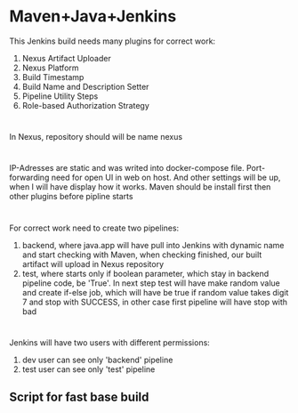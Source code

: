 # Maven+Java+Jenkins
This Jenkins build needs many plugins for correct work:
1. Nexus Artifact Uploader
2. Nexus Platform
3. Build Timestamp
4. Build Name and Description Setter
5. Pipeline Utility Steps
6. Role-based Authorization Strategy
#
In Nexus, repository should will be name nexus
#
IP-Adresses are static and was writed into docker-compose file.
Port-forwarding need for open UI in web on host.
And other settings will be up, when I will have display how it works.
Maven should be install first then other plugins before pipline starts
#
For correct work need to create two pipelines:
1. backend, where java.app will have pull into Jenkins with dynamic name and start checking with Maven, when checking finished, our built artifact will upload in Nexus repository
2. test, where starts only if boolean parameter, which stay in backend pipeline code, be 'True'. In next step test will have make random value and create if-else job, which will have be true if random value takes digit 7 and stop with SUCCESS, in other case first pipeline will have stop with bad
#
Jenkins will have two users with different permissions:
1. dev user can see only 'backend' pipeline
2. test user can see only 'test' pipeline

## Script for fast base build


